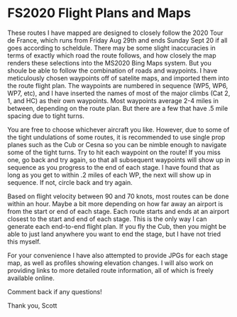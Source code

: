 # FS2020 Flight Plans and Maps

These routes I have mapped are designed to closely follow the 2020 Tour de France, which runs from Friday Aug 29th and ends Sunday Sept 20 if all goes according to scheldule. There may be some slight inaccuracies in terms of exactly which road the route follows, and how closely the map renders these selections into the MS2020 Bing Maps system. But you shoule be able to follow the combination of roads and waypoints. I have meticulously chosen waypoints off of satelite maps, and imported them into the route flight plan. The waypoints are numbered in sequence (WP5, WP6, WP7, etc), and I have inserted the names of most of the major climbs (Cat 2, 1, and HC) as their own waypoints. Most waypoints average 2-4 miles in between, depending on the route plan. But there are a few that have .5 mile spacing due to tight turns. 

You are free to choose whichever aircraft you like. However, due to some of the tight undulations of some routes, it is recommended to use single prop planes such as the Cub or Cesna so you can be nimble enough to navigate some of the tight turns. Try to hit each waypoint on the route! If you miss one, go back and try again, so that all subsequent waypoints will show up in sequence as you progress to the end of each stage. I have found that as long as you get to within .2 miles of each WP, the next will show up in sequence. If not, circle back and try again. 

Based on flight velocity between 90 and 70 knots, most routes can be done within an hour. Maybe a bit more depending on how far away an airport is from the start or end of each stage. Each route starts and ends at an airport closest to the start and end of each stage. This is the only way I can generate each end-to-end flight plan. If you fly the Cub, then you might be able to just land anywhere you want to end the stage, but I have not tried this myself.  

For your convenience I have also attempted to provide JPGs for each stage map, as well as profiles showing elevation changes. I will also work on providing links to more detailed route information, all of which is freely available online. 

Comment back if any questions! 

Thank you,
Scott
